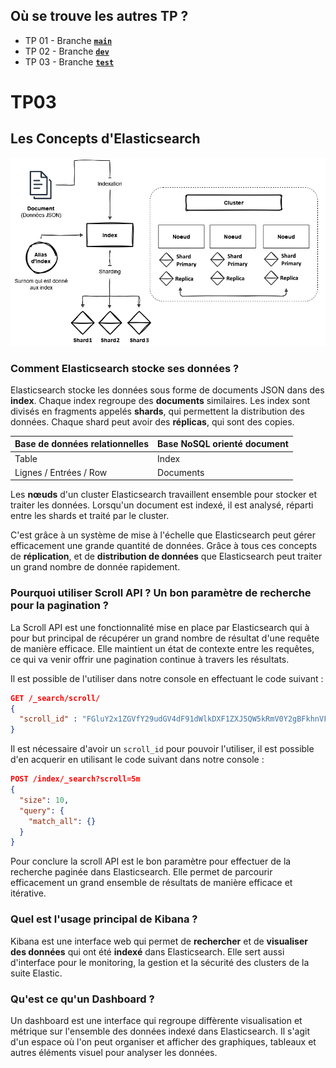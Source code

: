 ## Où se trouve les autres TP ?
- TP 01 - Branche [**`main`**](https://github.com/Itoshuga/ElasticSearch-ISITECH/tree/main)
- TP 02 - Branche [**`dev`**](https://github.com/Itoshuga/ElasticSearch-ISITECH/tree/dev)
- TP 03 - Branche [**`test`**](https://github.com/Itoshuga/ElasticSearch-ISITECH/tree/test)

# TP03

## Les Concepts d'Elasticsearch
![Schéma sur les concepts d'Elasticsearch](schema.png)

### Comment Elasticsearch stocke ses données ?
Elasticsearch stocke les données sous forme de documents JSON dans des **index**. Chaque index regroupe des **documents** similaires. Les index sont divisés en fragments appelés **shards**, qui permettent la distribution des données. Chaque shard peut avoir des **réplicas**, qui sont des copies.

|  Base de données relationnelles  | Base NoSQL orienté document |
| ----------------- | --------------- |
|   Table    | Index  |
|   Lignes / Entrées / Row | Documents  |

Les **nœuds** d'un cluster Elasticsearch travaillent ensemble pour stocker et traiter les données. Lorsqu'un document est indexé, il est analysé, réparti entre les shards et traité par le cluster.

C'est grâce à un système de mise à l'échelle que Elasticsearch peut gérer efficacement une grande quantité de données. Grâce à tous ces concepts de **réplication**, et de **distribution de données** que Elasticsearch peut traiter un grand nombre de donnée rapidement.

### Pourquoi utiliser Scroll API ? Un bon paramètre de recherche pour la pagination ?
La Scroll API est une fonctionnalité mise en place par Elasticsearch qui à pour but principal de récupérer un grand nombre de résultat d'une requête de manière efficace. Elle maintient un état de contexte entre les requêtes, ce qui va venir offrir une pagination continue à travers les résultats.

Il est possible de l'utiliser dans notre console en effectuant le code suivant :

```json
GET /_search/scroll/
{
  "scroll_id" : "FGluY2x1ZGVfY29udGV4dF91dWlkDXF1ZXJ5QW5kRmV0Y2gBFkhnVF9OaEZ1UTE2cTduVmdQTFpQSEEAAAAAAAAUZRZOWXI4OXh0Z1FHV0NwSW9vM2JReWFR"
}
```

Il est nécessaire d'avoir un `scroll_id` pour pouvoir l'utiliser, il est possible d'en acquerir en utilisant le code suivant dans notre console :

```json
POST /index/_search?scroll=5m
{
  "size": 10,
  "query": {
    "match_all": {}
  }
}
```

Pour conclure la scroll API est le bon paramètre pour effectuer de la recherche paginée dans Elasticsearch. Elle permet de parcourir efficacement un grand ensemble de résultats de manière efficace et itérative.

### Quel est l'usage principal de Kibana ?
Kibana est une interface web qui permet de **rechercher** et de **visualiser des données** qui ont été **indexé** dans Elasticsearch. Elle sert aussi d'interface pour le monitoring, la gestion et la sécurité des clusters de la suite Elastic.

### Qu'est ce qu'un Dashboard ?
Un dashboard est une interface qui regroupe diffèrente visualisation et métrique sur l'ensemble des données indexé dans Elasticsearch. Il s'agit d'un espace où l'on peut organiser et afficher des graphiques, tableaux et autres éléments visuel pour analyser les données.
